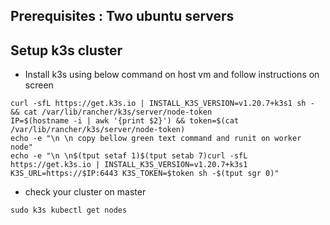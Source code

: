 ## **Prerequisites :** Two ubuntu servers 

## **Setup k3s cluster**
- Install k3s using below command on host vm and follow instructions on screen
```
curl -sfL https://get.k3s.io | INSTALL_K3S_VERSION=v1.20.7+k3s1 sh - && cat /var/lib/rancher/k3s/server/node-token
IP=$(hostname -i | awk '{print $2}') && token=$(cat /var/lib/rancher/k3s/server/node-token)
echo -e "\n \n copy bellow green text command and runit on worker node"
echo -e "\n \n$(tput setaf 1)$(tput setab 7)curl -sfL https://get.k3s.io | INSTALL_K3S_VERSION=v1.20.7+k3s1 K3S_URL=https://$IP:6443 K3S_TOKEN=$token sh -$(tput sgr 0)"
```
- check your cluster on master 
```
sudo k3s kubectl get nodes
```
